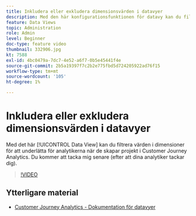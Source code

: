 ```yaml
---
title: Inkludera eller exkludera dimensionsvärden i datavyer
description: Med den här konfigurationsfunktionen för datavy kan du filtrera värden i dimensioner för att göra analytikernas liv enklare när de skapar projekt i Customer Journey Analytics. Du kommer att tacka mig senare (efter att dina analytiker tackar dig).
feature: Data Views
topic: Administration
role: Admin
level: Beginner
doc-type: feature video
thumbnail: 332906.jpg
kt: 7588
exl-id: 4bc0479a-7dc7-4e52-a6f7-0b5e45441f4e
source-git-commit: 2b5a19397f7c2b2e775fbd5d724205922ad76f15
workflow-type: tm+mt
source-wordcount: '105'
ht-degree: 1%

---
```


# Inkludera eller exkludera dimensionsvärden i datavyer

Med det här [!UICONTROL Data View] kan du filtrera värden i dimensioner för att underlätta för analytikerna när de skapar projekt i Customer Journey Analytics. Du kommer att tacka mig senare (efter att dina analytiker tackar dig).

>[!VIDEO](https://video.tv.adobe.com/v/332906/?quality=12&learn=on)

## Ytterligare material

* [Customer Journey Analytics - Dokumentation för datavyer](https://experienceleague.adobe.com/docs/analytics-platform/using/cja-dataviews/create-dataview.html)
